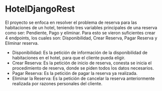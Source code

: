 # HotelDjangoRest
El proyecto se enfoca en resolver el problema de reserva para las habitaciones de un hotel, teniendo tres variables principales de una reserva como ser: Pendiente, Pago y eliminar.
Para esto se vieron suficientes crear 4 endpoints, los cuales son: Disponibilidad, Crear Reserva, Pagar Reserva y Eliminar reserva.

- Disponibilidad: Es la petición de información de la disponibilidad de habitaciones en el hotel, para que el cliente pueda eligir.
- Crear Reserva: Es la petición de inicio de reserva, conesta se inicia el procedimiento de reserva, donde se piden todos los datos necesarios.
- Pagar Reserva: Es la petición de pagar la reserva ya realizada.
- Eliminar la Reserva: Es la petición de cancelar la reserva anteriormente realizada por razones personales del cliente.

